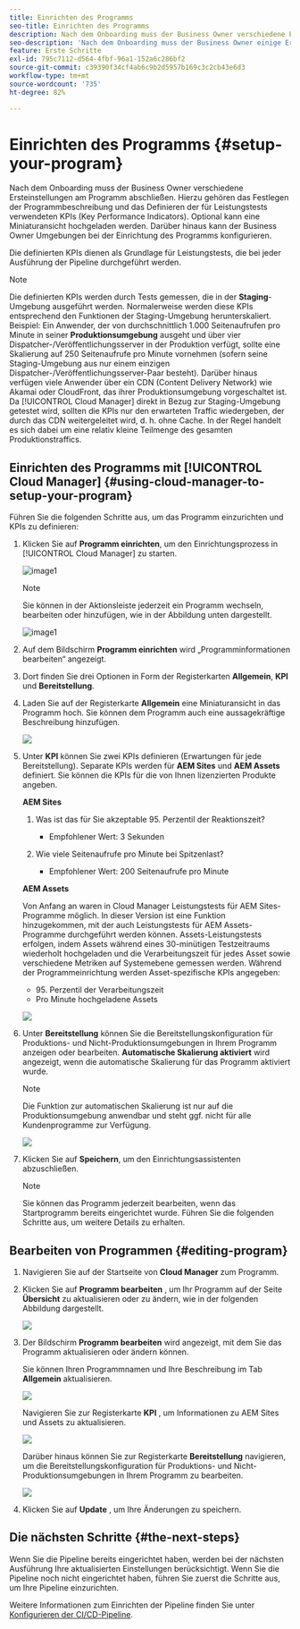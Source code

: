 ```yaml
---
title: Einrichten des Programms
seo-title: Einrichten des Programms
description: Nach dem Onboarding muss der Business Owner verschiedene Ersteinstellungen am Programm vornehmen.
seo-description: 'Nach dem Onboarding muss der Business Owner einige Ersteinstellungen für Adobe AEM Cloud Manager vornehmen. Hierzu gehören das Festlegen der Programmbeschreibung und das Definieren der für Leistungstests verwendeten KPIs. '
feature: Erste Schritte
exl-id: 795c7112-d564-4fbf-96a1-152a6c286bf2
source-git-commit: c39390f34cf4ab6c9b2d5957b169c3c2cb43e6d3
workflow-type: tm+mt
source-wordcount: '735'
ht-degree: 82%

---
```


# Einrichten des Programms {#setup-your-program}

Nach dem Onboarding muss der Business Owner verschiedene Ersteinstellungen am Programm abschließen. Hierzu gehören das Festlegen der Programmbeschreibung und das Definieren der für Leistungstests verwendeten KPIs (Key Performance Indicators). Optional kann eine Miniaturansicht hochgeladen werden. Darüber hinaus kann der Business Owner Umgebungen bei der Einrichtung des Programms konfigurieren.

Die definierten KPIs dienen als Grundlage für Leistungstests, die bei jeder Ausführung der Pipeline durchgeführt werden.

>[!NOTE]
>Die definierten KPIs werden durch Tests gemessen, die in der **Staging**-Umgebung ausgeführt werden. Normalerweise werden diese KPIs entsprechend den Funktionen der Staging-Umgebung herunterskaliert.
>Beispiel: Ein Anwender, der von durchschnittlich 1.000 Seitenaufrufen pro Minute in seiner **Produktionsumgebung** ausgeht und über vier Dispatcher-/Veröffentlichungsserver in der Produktion verfügt, sollte eine Skalierung auf 250 Seitenaufrufe pro Minute vornehmen (sofern seine Staging-Umgebung aus nur einem einzigen Dispatcher-/Veröffentlichungsserver-Paar besteht).
>Darüber hinaus verfügen viele Anwender über ein CDN (Content Delivery Network) wie Akamai oder CloudFront, das ihrer Produktionsumgebung vorgeschaltet ist. Da [!UICONTROL Cloud Manager] direkt in Bezug zur Staging-Umgebung getestet wird, sollten die KPIs nur den erwarteten Traffic wiedergeben, der durch das CDN weitergeleitet wird, d. h. ohne Cache. In der Regel handelt es sich dabei um eine relativ kleine Teilmenge des gesamten Produktionstraffics.

## Einrichten des Programms mit [!UICONTROL Cloud Manager] {#using-cloud-manager-to-setup-your-program}

Führen Sie die folgenden Schritte aus, um das Programm einzurichten und KPIs zu definieren:

1. Klicken Sie auf **Programm einrichten**, um den Einrichtungsprozess in [!UICONTROL Cloud Manager] zu starten.

   ![image1](assets/set-up-program/setup1.png)

   >[!NOTE]
   > Sie können in der Aktionsleiste jederzeit ein Programm wechseln, bearbeiten oder hinzufügen, wie in der Abbildung unten dargestellt.

   ![image1](assets/set-up-program/setup2.png)


1. Auf dem Bildschirm **Programm einrichten** wird „Programminformationen bearbeiten“ angezeigt.

1. Dort finden Sie drei Optionen in Form der Registerkarten **Allgemein**, **KPI** und **Bereitstellung**.

1. Laden Sie auf der Registerkarte **Allgemein** eine Miniaturansicht in das Programm hoch. Sie können dem Programm auch eine aussagekräftige Beschreibung hinzufügen.

   ![](assets/Setup_Program-General.png)

1. Unter **KPI** können Sie zwei KPIs definieren (Erwartungen für jede Bereitstellung). Separate KPIs werden für **AEM Sites** und **AEM Assets** definiert. Sie können die KPIs für die von Ihnen lizenzierten Produkte angeben.

   **AEM Sites**

   1. Was ist das für Sie akzeptable 95. Perzentil der Reaktionszeit?

      * Empfohlener Wert: 3 Sekunden
   1. Wie viele Seitenaufrufe pro Minute bei Spitzenlast?

      * Empfohlener Wert: 200 Seitenaufrufe pro Minute

   **AEM Assets**

   Von Anfang an waren in Cloud Manager Leistungstests für AEM Sites-Programme möglich. In dieser Version ist eine Funktion hinzugekommen, mit der auch Leistungstests für AEM Assets-Programme durchgeführt werden können. Assets-Leistungstests erfolgen, indem Assets während eines 30-minütigen Testzeitraums wiederholt hochgeladen und die Verarbeitungszeit für jedes Asset sowie verschiedene Metriken auf Systemebene gemessen werden.
Während der Programmeinrichtung werden Asset-spezifische KPIs angegeben:

   * 95. Perzentil der Verarbeitungszeit
   * Pro Minute hochgeladene Assets

   ![](assets/Setup_Program-KPIs.png)

1. Unter **Bereitstellung** können Sie die Bereitstellungskonfiguration für Produktions- und Nicht-Produktionsumgebungen in Ihrem Programm anzeigen oder bearbeiten. **Automatische Skalierung aktiviert** wird angezeigt, wenn die automatische Skalierung für das Programm aktiviert wurde.

   >[!NOTE]
   >Die Funktion zur automatischen Skalierung ist nur auf die Produktionsumgebung anwendbar und steht ggf. nicht für alle Kundenprogramme zur Verfügung.

   ![](assets/Setup_Program-Provisioning.png)

1. Klicken Sie auf **Speichern**, um den Einrichtungsassistenten abzuschließen.

   >[!NOTE]
   >Sie können das Programm jederzeit bearbeiten, wenn das Startprogramm bereits eingerichtet wurde. Führen Sie die folgenden Schritte aus, um weitere Details zu erhalten.

## Bearbeiten von Programmen {#editing-program}

1. Navigieren Sie auf der Startseite von **Cloud Manager** zum Programm.

1. Klicken Sie auf **Programm bearbeiten** , um Ihr Programm auf der Seite **Übersicht** zu aktualisieren oder zu ändern, wie in der folgenden Abbildung dargestellt.

   ![](assets/set-up-program/edit-program1.png)

1. Der Bildschirm **Programm bearbeiten** wird angezeigt, mit dem Sie das Programm aktualisieren oder ändern können.

   Sie können Ihren Programmnamen und Ihre Beschreibung im Tab **Allgemein** aktualisieren.

   ![](assets/set-up-program/edit-program-general.png)

   Navigieren Sie zur Registerkarte **KPI** , um Informationen zu AEM Sites und Assets zu aktualisieren.

   ![](assets/set-up-program/edit-program-kpi.png)

   Darüber hinaus können Sie zur Registerkarte **Bereitstellung** navigieren, um die Bereitstellungskonfiguration für Produktions- und Nicht-Produktionsumgebungen in Ihrem Programm zu bearbeiten.

   ![](assets/set-up-program/edit-program-provision.png)

1. Klicken Sie auf **Update** , um Ihre Änderungen zu speichern.

## Die nächsten Schritte {#the-next-steps}

Wenn Sie die Pipeline bereits eingerichtet haben, werden bei der nächsten Ausführung Ihre aktualisierten Einstellungen berücksichtigt. Wenn Sie die Pipeline noch nicht eingerichtet haben, führen Sie zuerst die Schritte aus, um Ihre Pipeline einzurichten.

Weitere Informationen zum Einrichten der Pipeline finden Sie unter [Konfigurieren der CI/CD-Pipeline](https://helpx.adobe.com/de/experience-manager/cloud-manager/using/configuring-pipeline.html).
